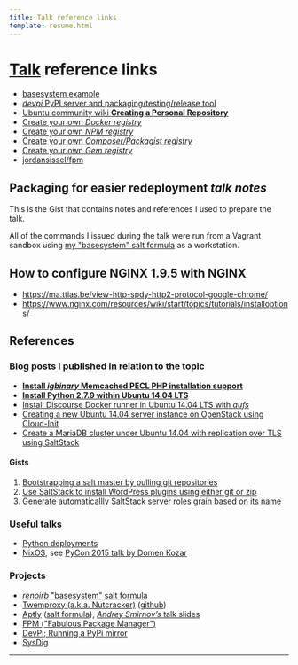```yaml
---
title: Talk reference links
template: resume.html
---
```


# [Talk](index.html) reference links

* [basesystem example][basesystem-example]
* [*devpi* PyPI server and packaging/testing/release tool][devpi]
* [Ubuntu community wiki **Creating a Personal Repository**][own-apt-repo]
* [Create your own *Docker registry*][docker-registry]
* [Create your own *NPM registry*][npm-registry]
* [Create your own *Composer/Packagist registry*][composer-registry]
* [Create your own *Gem registry*][ruby-registry]
* [jordansissel/fpm][fpm-repo]


## Packaging for easier redeployment *talk notes*

This is the Gist that contains notes and references I used to prepare the talk.

All of the commands I issued during the talk were run from a Vagrant sandbox using
[my "basesystem" salt formula](https://github.com/renoirb/salt-basesystem) as a workstation.


## How to configure NGINX 1.9.5 with NGINX

* https://ma.ttias.be/view-http-spdy-http2-protocol-google-chrome/
* https://www.nginx.com/resources/wiki/start/topics/tutorials/installoptions/


## References

### Blog posts I published in relation to the topic

* [**Install *igbinary* Memcached PECL PHP installation support**](https://renoirboulanger.com/blog/2015/02/install-php5-memcached-pecl-extension-support-igbinary/)
* [**Install Python 2.7.9 within Ubuntu 14.04 LTS**](https://renoirboulanger.com/blog/2015/04/upgrade-python-2-7-9-ubuntu-14-04-lts-making-deb-package/)
* [Install Discourse Docker runner in Ubuntu 14.04 LTS with *aufs*](https://renoirboulanger.com/blog/2015/04/install-discourse-docker-ubuntu-14-04-aufs-enabled/)
* [Creating a new Ubuntu 14.04 server instance on OpenStack using Cloud-Init](https://renoirboulanger.com/blog/2015/03/creating-new-ubuntu-salt-master-terminal-using-cloud-init/)
* [Create a MariaDB cluster under Ubuntu 14.04 with replication over TLS using SaltStack](https://renoirboulanger.com/blog/2015/01/create-mariadb-cluster-replication-ssl-salt-stack/)



#### Gists

1. [Bootstrapping a salt master by pulling git repositories](https://gist.github.com/WebPlatformDocs/01c09df78f05612c281f)
2. [Use SaltStack to install WordPress plugins using either git or zip](https://gist.github.com/renoirb/1b42edac44c723185c9d)
3. [Generate automaticallly SaltStack server roles grain based on its name](https://gist.github.com/renoirb/b2e0222ad52e5d453298)



### Useful talks

* [Python deployments](https://hynek.me/talks/python-deployments/)
* [NixOS](https://nixos.org/), see [PyCon 2015 talk by Domen Kozar](https://www.youtube.com/watch?v=W8A2bOKPtJU)



### Projects

* [*renoirb* "basesystem" salt formula](https://github.com/renoirb/salt-basesystem)
* [Twemproxy (a.k.a. Nutcracker)](https://blog.twitter.com/2012/twemproxy) ([github](https://github.com/twitter/twemproxy))
* [Aptly](http://www.aptly.info/) ([salt formula](https://github.com/saltstack-formulas/aptly-formula)), [*Andrey Smirnov’s* talk slides](http://www.slideshare.net/Smirnov.Andrey/aptly-debian-repository-management-tool)
* [FPM ("Fabulous Package Manager")](https://github.com/jordansissel/fpm)
* [DevPi; Running a PyPi mirror](http://doc.devpi.net/latest/quickstart-pypimirror.html)
* [SysDig](http://www.sysdig.org/)


----


  [basesystem-example]: https://github.com/renoirb/salt-basesystem "Renoir’s basesystem which also acts as a local workbench"
  [devpi]: http://doc.devpi.net/latest/quickstart-pypimirror.html "devpi, an utility to make your own mirror"
  [renoirb]: http://renoirb.com/#is
  [own-apt-repo]: https://help.ubuntu.com/community/Repositories/Personal "Debian reference document on how to make your own APT repository"
  [docker-registry]: https://github.com/docker/distribution
  [npm-registry]: https://github.com/mixu/npm_lazy
  [composer-registry]: https://github.com/composer/satis
  [ruby-registry]: http://guides.rubygems.org/run-your-own-gem-server/ "RoR registry. Warning, i’m unsure if there’s something more complete than this one"
  [fpm-repo]: https://github.com/jordansissel/fpm
  [forbes-common-devops-bottlenecks]: http://www.forbes.com/sites/mikekavis/2014/12/18/11-common-devops-bottlenecks "11 Common DevOps Bottlenecks"
